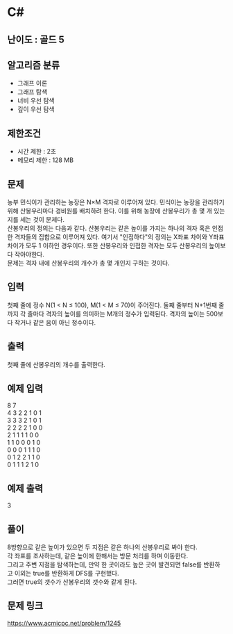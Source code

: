 # C#

## 난이도 : 골드 5

## 알고리즘 분류
  - 그래프 이론
  - 그래프 탐색
  - 너비 우선 탐색
  - 깊이 우선 탐색

## 제한조건
  - 시간 제한 : 2초
  - 메모리 제한 : 128 MB

## 문제
농부 민식이가 관리하는 농장은 N×M 격자로 이루어져 있다. 민식이는 농장을 관리하기 위해 산봉우리마다 경비원를 배치하려 한다. 이를 위해 농장에 산봉우리가 총 몇 개 있는지를 세는 것이 문제다.<br/>
산봉우리의 정의는 다음과 같다. 산봉우리는 같은 높이를 가지는 하나의 격자 혹은 인접한 격자들의 집합으로 이루어져 있다. 여기서 "인접하다"의 정의는 X좌표 차이와 Y좌표 차이가 모두 1 이하인 경우이다. 또한 산봉우리와 인접한 격자는 모두 산봉우리의 높이보다 작아야한다.<br/>
문제는 격자 내에 산봉우리의 개수가 총 몇 개인지 구하는 것이다.<br/>


## 입력
첫째 줄에 정수 N(1 < N ≤ 100), M(1 < M ≤ 70)이 주어진다. 둘째 줄부터 N+1번째 줄까지 각 줄마다 격자의 높이를 의미하는 M개의 정수가 입력된다. 격자의 높이는 500보다 작거나 같은 음이 아닌 정수이다.<br/>


## 출력
첫째 줄에 산봉우리의 개수를 출력한다.<br/>


## 예제 입력
8 7<br/>
4 3 2 2 1 0 1<br/>
3 3 3 2 1 0 1<br/>
2 2 2 2 1 0 0<br/>
2 1 1 1 1 0 0<br/>
1 1 0 0 0 1 0<br/>
0 0 0 1 1 1 0<br/>
0 1 2 2 1 1 0<br/>
0 1 1 1 2 1 0<br/>


## 예제 출력
3<br/>


## 풀이
8방향으로 같은 높이가 있으면 두 지점은 같은 하나의 산봉우리로 봐야 한다.<br/>
각 좌표를 조사하는데, 같은 높이에 한해서는 방문 처리를 하며 이동한다.<br/>
그리고 주변 지점을 탐색하는데, 만약 한 곳이라도 높은 곳이 발견되면 false를 반환하고 이외는 true를 반환하게 DFS를 구현했다.<br/>
그러면 true의 갯수가 산봉우리의 갯수와 같게 된다.<br/>


## 문제 링크
https://www.acmicpc.net/problem/1245
